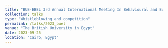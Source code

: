 ```yaml
---
title: "BUE-EBEL 3rd Annual International Meeting In Behavioural and Experimental Economics"
collection: talks
type: "Whistleblowing and competition"
permalink: /talks/2023_buel
venue: "The British University in Egypt"
date: 2023-09-25
location: "Cairo, Egypt"
---
```



